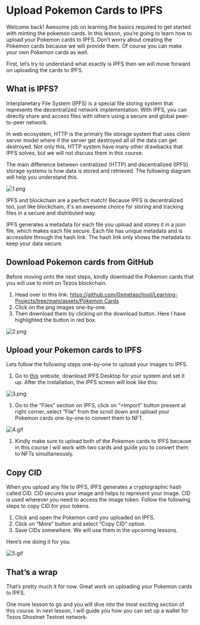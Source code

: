 # Upload Pokemon Cards to IPFS

Welcome back! Awesome job on learning the basics required to get started with minting the pokemon cards. In this lesson, you’re going to learn how to upload your Pokemon cards to IPFS. Don’t worry about creating the Pokemon cards because we will provide them. Of course you can make your own Pokemon cards as well.

First, let’s try to understand what exactly is IPFS then we will move forward on uploading the cards to IPFS.

## What is IPFS?

Interplanetary File System (IPFS) is a special file storing system that represents the decentralized network implementation. With IPFS, you can directly share and access files with others using a secure and global peer-to-peer network.

In web ecosystem, HTTP is the primary file storage system that uses client server model where if the server get destroyed all of the data can get destroyed. Not only this, HTTP system have many other drawbacks that IPFS solves, but we will not discuss them in this course.

The main difference between centralized (HTTP) and decentralized (IPFS) storage systems is how data is stored and retrieved. The following diagram will help you understand this.

![1.png](https://github.com/0xmetaschool/Learning-Projects/blob/main/assests_for_all/assets_for_tezos/Upload%20Pokemon%20Cards%20to%20IPFS/1.png?raw=true)

IPFS and blockchain are a perfect match! Because IPFS is decentralized too, just like blockchain, it's an awesome choice for storing and tracking files in a secure and distributed way.

IPFS generates a metadata for each file you upload and stores it in a json file, which makes each file secure. Each file has unique metadata and is accessible through the hash link. The hash link only shows the metadata to keep your data secure.

## Download Pokemon cards from GitHub

Before moving onto the next steps, kindly download the Pokemon cards that you will use to mint on Tezos blockchain.

1. Head over to this link: [https://github.com/0xmetaschool/Learning-Projects/tree/main/assets/Pokemon Cards](https://github.com/0xmetaschool/Learning-Projects/tree/main/assets/Pokemon%20Cards)
2. Click on the png images one-by-one.
3. Then download them by clicking on the download button. Here I have highlighted the button in red box.

![2.png](https://github.com/0xmetaschool/Learning-Projects/blob/main/assests_for_all/assets_for_tezos/Upload%20Pokemon%20Cards%20to%20IPFS/2.png?raw=true)

## Upload your Pokemon cards to IPFS

Lets follow the following steps one-by-one to upload your images to IPFS.

1. Go to [this](https://docs.ipfs.tech/install/ipfs-desktop/) website, download IPFS Desktop for your system and set it up. After the installation, the IPFS screen will look like this:

![3.png](https://github.com/0xmetaschool/Learning-Projects/blob/main/assests_for_all/assets_for_tezos/Upload%20Pokemon%20Cards%20to%20IPFS/3.png?raw=true)

1. Go to the “Files” section on IPFS, click on “+Import” button present at right corner, select “File” from the scroll down and upload your Pokemon cards one-by-one to convert them to NFT.

![4.gif](https://github.com/0xmetaschool/Learning-Projects/blob/main/assests_for_all/assets_for_tezos/Upload%20Pokemon%20Cards%20to%20IPFS/4.gif?raw=true)

1. Kindly make sure to upload both of the Pokemon cards to IPFS because in this course I will work with two cards and guide you to convert them to NFTs simultaneously.

## Copy CID

When you upload any file to IPFS, IPFS generates a cryptographic hash called CID. CID secures your image and helps to represent your image. CID is used wherever you need to access the image token. Follow the following steps to copy CID for your tokens.

1. Click and open the Pokemon card you uploaded on IPFS.
2. Click on “More” button and select “Copy CID” option.
3. Save CIDs somewhere. We will use them in the upcoming lessons.

Here’s me doing it for you.

![5.gif](https://github.com/0xmetaschool/Learning-Projects/blob/main/assests_for_all/assets_for_tezos/Upload%20Pokemon%20Cards%20to%20IPFS/5.gif?raw=true)

## That’s a wrap

That’s pretty much it for now. Great work on uploading your Pokemon cards to IPFS.

One more lesson to go and you will dive into the most exciting section of this course. In next lesson, I will guide you how you can set up a wallet for Tezos Ghostnet Testnet network.
